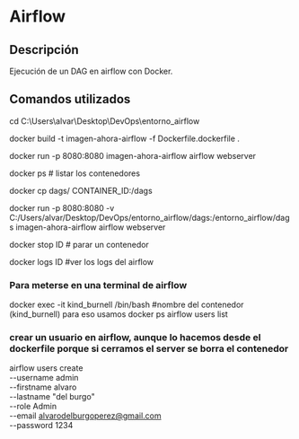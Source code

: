 # Airflow

## Descripción

Ejecución de un DAG en airflow con Docker.

## Comandos utilizados

cd C:\Users\alvar\Desktop\DevOps\entorno_airflow

docker build -t imagen-ahora-airflow -f Dockerfile.dockerfile .

docker run -p 8080:8080 imagen-ahora-airflow airflow webserver 

docker ps      # listar los contenedores

docker cp dags/ CONTAINER_ID:/dags


docker run -p 8080:8080 -v C:/Users/alvar/Desktop/DevOps/entorno_airflow/dags:/entorno_airflow/dags imagen-ahora-airflow airflow webserver


docker stop ID     # parar un contenedor

docker logs ID     #ver los logs del airflow

### Para meterse en una terminal de airflow
docker exec -it kind_burnell /bin/bash    #nombre del contenedor (kind_burnell) para eso usamos docker ps
airflow users list  

### crear un usuario en airflow, aunque lo hacemos desde el dockerfile porque si cerramos el server se borra el contenedor
airflow users create \
    --username admin \
    --firstname alvaro \
    --lastname "del burgo" \
    --role Admin \
    --email alvarodelburgoperez@gmail.com \
    --password 1234



